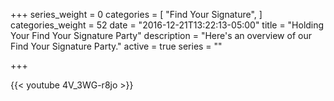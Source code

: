 +++
series_weight = 0
categories = [
  "Find Your Signature",
]
categories_weight = 52
date = "2016-12-21T13:22:13-05:00"
title = "Holding Your Find Your Signature Party"
description = "Here's an overview of our Find Your Signature Party."
active = true
series = ""

+++

{{< youtube 4V_3WG-r8jo >}}
